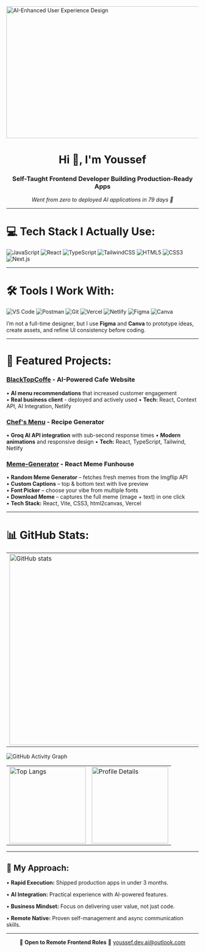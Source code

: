 <img width="1536" height="345" alt="AI-Enhanced User Experience Design" src="https://github.com/user-attachments/assets/0176e771-dbcd-47eb-b8d6-1556a02ce22a" />

<h1 align="center">Hi 👋, I'm Youssef</h1>
<h3 align="center">Self-Taught Frontend Developer Building Production-Ready Apps</h3>
<p align="center"><i>Went from zero to deployed AI applications in 79 days 🚀</i></p>

---

# 💻 Tech Stack I Actually Use:

![JavaScript](https://img.shields.io/badge/javascript-%23323330.svg?style=for-the-badge&logo=javascript&logoColor=%23F7DF1E) 
![React](https://img.shields.io/badge/react-%2320232a.svg?style=for-the-badge&logo=react&logoColor=%2361DAFB) 
![TypeScript](https://img.shields.io/badge/typescript-%23007ACC.svg?style=for-the-badge&logo=typescript&logoColor=white)
![TailwindCSS](https://img.shields.io/badge/tailwindcss-%2338B2AC.svg?style=for-the-badge&logo=tailwind-css&logoColor=white) 
![HTML5](https://img.shields.io/badge/html5-%23E34F26.svg?style=for-the-badge&logo=html5&logoColor=white) 
![CSS3](https://img.shields.io/badge/css3-%231572B6.svg?style=for-the-badge&logo=css3&logoColor=white)
![Next.js](https://img.shields.io/badge/Next.js-000000?style=for-the-badge&logo=nextdotjs&logoColor=white)

---

# 🛠️ Tools I Work With:

![VS Code](https://img.shields.io/badge/VS%20Code-0078D4.svg?style=for-the-badge&logo=visual-studio-code&logoColor=white)
![Postman](https://img.shields.io/badge/Postman-FF6C37?style=for-the-badge&logo=postman&logoColor=white)
![Git](https://img.shields.io/badge/git-%23F05033.svg?style=for-the-badge&logo=git&logoColor=white)
![Vercel](https://img.shields.io/badge/vercel-%23000000.svg?style=for-the-badge&logo=vercel&logoColor=white)
![Netlify](https://img.shields.io/badge/netlify-%2300C7B7.svg?style=for-the-badge&logo=netlify&logoColor=white)
![Figma](https://img.shields.io/badge/Figma-%23F24E1E.svg?style=for-the-badge&logo=figma&logoColor=white)
![Canva](https://img.shields.io/badge/canva-%2300C4CC.svg?style=for-the-badge&logo=canva&logoColor=white)

I’m not a full-time designer, but I use **Figma** and **Canva** to prototype ideas, create assets, and refine UI consistency before coding.

---

# 🏢 Featured Projects:

### [BlackTopCoffe](https://blacktopcoffee.netlify.app) - AI-Powered Cafe Website
• **AI menu recommendations** that increased customer engagement  
• **Real business client** - deployed and actively used
• **Tech:** React, Context API, AI Integration, Netlify

### [Chef's Menu](https://chefs-menus.netlify.app) - Recipe Generator  
• **Groq AI API integration** with sub-second response times
• **Modern animations** and responsive design
• **Tech:** React, TypeScript, Tailwind, Netlify 

### [Meme-Generator](https://meme-generator-two-mocha.vercel.app) - React Meme Funhouse
•  **Random Meme Generator** – fetches fresh memes from the Imgflip API  
•  **Custom Captions** – top & bottom text with live preview  
•  **Font Picker** – choose your vibe from multiple fonts  
•  **Download Meme** – captures the full meme (image + text) in one click  
•  **Tech Stack:** React, Vite, CSS3, html2canvas, Vercel

---

# 📊 GitHub Stats:
<table>
  <tr>
    <td>
      <img src="https://github-readme-stats.vercel.app/api?username=hddgpp&show_icons=true&theme=react" alt="GitHub stats" width="500"/>
    </td>
    <td>
       <a href="https://git.io/streak-stats"><img src="https://git-hub-streak-stats.vercel.app?user=hddgpp&theme=tokyonight" alt="GitHub Streak" /></a>
    </td>
  </tr>
</table>

![GitHub Activity Graph](https://github-readme-activity-graph.vercel.app/graph?username=hddgpp&theme=react-dark)

<table>
  <tr>
    <td>
      <img src="https://github-readme-stats.vercel.app/api/top-langs/?username=hddgpp&theme=react" alt="Top Langs" height="200"/>
    </td>
    <td>
      <img src="http://github-profile-summary-cards.vercel.app/api/cards/profile-details?username=hddgpp&theme=dracula" alt="Profile Details" height="200"/>
    </td>
  </tr>
</table>

</div>

---

## 🌟 My Approach:
• **Rapid Execution:** Shipped production apps in under 3 months.

• **AI Integration:** Practical experience with AI-powered features. 

• **Business Mindset:** Focus on delivering user value, not just code.

• **Remote Native:** Proven self-management and async communication skills.

---

<p align="center">
  💼 <b>Open to Remote Frontend Roles</b>  
  📧 <a href="mailto:youssef.dev.ai@outlook.com">youssef.dev.ai@outlook.com</a>
</p>
